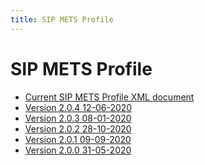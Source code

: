 ```yaml
---
title: SIP METS Profile
---
```

SIP METS Profile
=================

- [Current SIP METS Profile XML document](./E-ARK-SIP.xml)
- [Version 2.0.4 12-06-2020](./E-ARK-SIP.xml)
- [Version 2.0.3 08-01-2020](./E-ARK-SIP-v2-0-3.xml)
- [Version 2.0.2 28-10-2020](./E-ARK-SIP-v2-0-2.xml)
- [Version 2.0.1 09-09-2020](./E-ARK-SIP-v2-0-1.xml)
- [Version 2.0.0 31-05-2020](./E-ARK-SIP-v2-0-0.xml)
